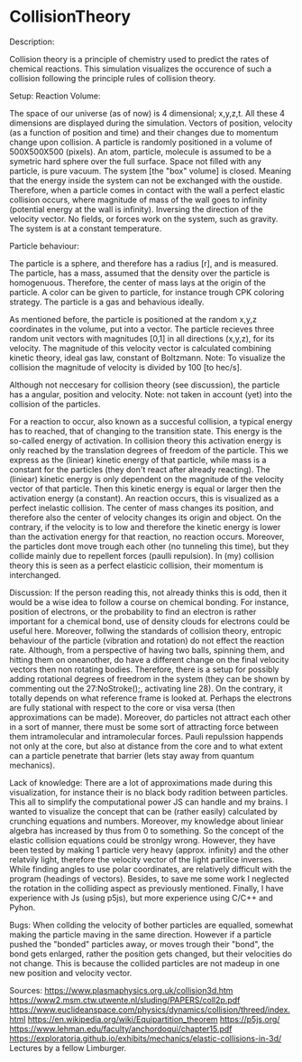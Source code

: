 # CollisionTheory

Description: 

Collision theory is a principle of chemistry used to predict the rates of chemical reactions. 
This simulation visualizes the occurence of such a collision following the principle rules of collision theory.

Setup:
Reaction Volume:

The space of our universe (as of now) is 4 dimensional; x,y,z,t. All these 4 dimensions are displayed during the simulation. 
Vectors of position, velocity (as a function of position and time) and their changes due to momentum change upon collision. 
A particle is randomly positioned in a volume of 500X500X500 (pixels). An atom, particle, molecule is assumed to be a symetric hard sphere over the full surface.
Space not filled with any particle, is pure vacuum. The system [the "box" volume] is closed. Meaning that the energy inside the system can not be exchanged with the oustide.
Therefore, when a particle comes in contact with the wall a perfect elastic collision occurs, where magnitude of mass of the wall goes to infinity (potential energy at the wall is infinity).
Inversing the direction of the velocity vector. No fields, or forces work on the system, such as gravity. The system is at a constant temperature. 

Particle behaviour:

The particle is a sphere, and therefore has a radius [r], and is measured. The particle, has a mass, assumed that the density over the particle is homogenuous. 
Therefore, the center of mass lays at the origin of the particle. A color can be given to particle, for instance trough CPK coloring strategy. 
The particle is a gas and behavious ideally.

As mentioned before, the particle is positioned at the random x,y,z coordinates in the volume, put into a vector.
The particle recieves three random unit vectors with magnitudes [0,1] in all directions (x,y,z), for its velocity. 
The magnitude of this velocity vector is calculated combining kinetic theory, ideal gas law, constant of Boltzmann.
Note: To visualize the collision the magnitude of velocity is divided by 100 [to hec/s].

Although not neccesary for collision theory (see discussion), the particle has a angular, position and velocity.
Note: not taken in account (yet) into the collision of the particles. 

For a reaction to occur, also known as a succesful collision, a typical energy has to reached, that of changing to the transition state. 
This energy is the so-called energy of activation. In collision theory this activation energy is only reached by the translation degrees of freedom of the particle.
This we express as the (liniear) kinetic energy of that particle, while mass is a constant for the particles (they don't react after already reacting). 
The (liniear) kinetic energy is only dependent on the magnitude of the velocity vector of that particle. Then this kinetic energy is equal or larger then the activation energy (a constant).
An reaction occurs, this is visualized as a perfect inelastic collision. The center of mass changes its position, and therefore also the center of velocity changes its origin and object.
On the contrary, if the velocity is to low and therefore the kinetic energy is lower than the activation energy for that reaction, no reaction occurs.
Moreover, the particles dont move trough each other (no tunneling this time), but they collide mainly due to repellent forces (paulli repulsion).
In (my) collision theory this is seen as a perfect elasticic collision, their momentum is interchanged. 

Discussion: 
If the person reading this, not already thinks this is odd, then it would be a wise idea to follow a course on chemical bonding. 
For instance, position of electrons, or the probability to find an electron is rather important for a chemical bond, use of density clouds for electrons could be useful here. 
Moreover, follwing the standards of collision theory, entropic behaviour of the particle (vibration and rotation) do not effect the reaction rate.
Although, from a perspective of having two balls, spinning them, and hitting them on oneanother, do have a different change on the final velocity vectors then non rotating bodies.
Therefore, there is a setup for possibly adding rotational degrees of freedrom in the system (they can be shown by commenting out the 27:NoStroke();, activating line 28).
On the contrary, it totally depends on what reference frame is looked at. Perhaps the electrons are fully stational with respect to the core or visa versa (then approximations can be made).
Moreover, do particles not attract each other in a sort of manner, there must be some sort of attracting force between them intramolecular and intramolecular forces.
Pauli repulssion happends not only at the core, but also at distance from the core and to what extent can a particle penetrate that barrier (lets stay away from quantum mechanics).

Lack of knowledge:
There are a lot of approximations made during this visualization, for instance their is no black body radition between particles. 
This all to simplify the computational power JS can handle and my brains. I wanted to visualize the concept that can be (rather easily) calculated by crunching equations and numbers.
Moreover, my knowledge about liniear algebra has increased by thus from 0 to something. So the concept of the elastic collision equations could be stronlgy wrong.
However, they have been tested by making 1 particle very heavy (approx. infinity) and the other relatvily light, therefore the velocity vector of the light partilce inverses.
While finding angles to use polar coordinates, are relatively difficult with the program (headings of vectors). Besides, to save me some work I neglected the rotation in the colliding aspect as previously mentioned.
Finally, I have experience with Js (using p5js), but more experience using C/C++ and Pyhon.

Bugs:
When collding the velocity of bother particles are equalled, somewhat making the particle maving in the same direction. 
However if a particle pushed the "bonded" particles away, or moves trough their "bond", the bond gets enlarged, rather the position gets changed, but their velocities do not change.
This is because the collided particles are not madeup in one new position and velocity vector.



Sources:
https://www.plasmaphysics.org.uk/collision3d.htm
https://www2.msm.ctw.utwente.nl/sluding/PAPERS/coll2p.pdf
https://www.euclideanspace.com/physics/dynamics/collision/threed/index.html
https://en.wikipedia.org/wiki/Equipartition_theorem
https://p5js.org/
https://www.lehman.edu/faculty/anchordoqui/chapter15.pdf
https://exploratoria.github.io/exhibits/mechanics/elastic-collisions-in-3d/
Lectures by a fellow Limburger.

